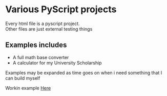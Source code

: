 <h1>Various PyScript projects</h1>

<p>Every html file is a pyscript project.</br>
Other files are just external testing things
</p>
<h2>Examples includes</h2>
<ul>
<li>A full math base converter</li>
<li>A calculator for my University Scholarship</li>
</ul>
<p>Examples may be expanded as time goes on when i need something that I can build myself</p>

Workin example
<a href="https://lorebadtime.github.io/PyScript_various_projects/">Here</a>

